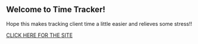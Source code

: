 ## Welcome to Time Tracker!

Hope this makes tracking client time a little easier and relieves some stress!!

[CLICK HERE FOR THE SITE](https://chin-jlyc.github.io/time_track/index.html)

